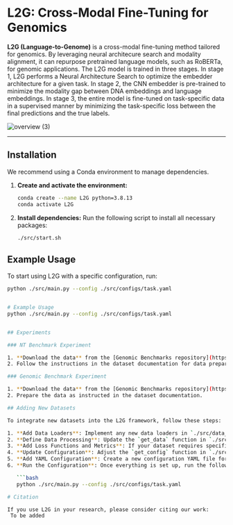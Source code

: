 # L2G: Cross-Modal Fine-Tuning for Genomics
**L2G (Language-to-Genome)** is a cross-modal fine-tuning method tailored for genomics. By leveraging neural architecure search and modality alignment, it can repurpose pretrained language models, such as RoBERTa, for genomic applications. The L2G model is trained
in three stages. In stage 1, L2G performs a Neural Architecture Search to optimize the embedder architecture for a given task. In stage 2, the CNN embedder is pre-trained to minimize the modality gap between DNA embeddings and language embeddings. In stage 3, the entire model is fine-tuned on task-specific data in a supervised manner by minimizing the task-specific loss between the final predictions and the true labels.

![overview (3)](https://github.com/user-attachments/assets/a28e4acf-dd07-490b-a1e2-8f06fd2b19df)

---

## Installation
We recommend using a Conda environment to manage dependencies.

1. **Create and activate the environment:**
    ```bash
    conda create --name L2G python=3.8.13
    conda activate L2G
    ```

2. **Install dependencies:**
   Run the following script to install all necessary packages:
   ```bash
   ./src/start.sh


## Example Usage

To start using L2G with a specific configuration, run:

```bash
python ./src/main.py --config ./src/configs/task.yaml


# Example Usage
python ./src/main.py --config ./src/configs/task.yaml


## Experiments

### NT Benchmark Experiment

1. **Download the data** from the [Genomic Benchmarks repository](https://github.com/ML-Bioinfo-CEITEC/genomic_benchmarks?tab=readme-ov-file).
2. Follow the instructions in the dataset documentation for data preparation and structure.

### Genomic Benchmark Experiment

1. **Download the data** from the [Genomic Benchmarks repository](https://github.com/ML-Bioinfo-CEITEC/genomic_benchmarks?tab=readme-ov-file).
2. Prepare the data as instructed in the dataset documentation.

## Adding New Datasets

To integrate new datasets into the L2G framework, follow these steps:

1. **Add Data Loaders**: Implement any new data loaders in `./src/data_loaders.py`.
2. **Define Data Processing**: Update the `get_data` function in `./src/task_configs.py` to handle the new dataset.
3. **Add Loss Functions and Metrics**: If your dataset requires specific loss functions or evaluation metrics, define them in `./src/utils.py` and add them to the `get_metric` function in `./src/task_configs.py`.
4. **Update Configuration**: Adjust the `get_config` function in `./src/task_configs.py` to incorporate the new dataset configuration.
5. **Add YAML Configuration**: Create a new configuration YAML file for the dataset and place it in `./src/configs`.
6. **Run the Configuration**: Once everything is set up, run the following command to test the new dataset:

   ```bash
   python ./src/main.py --config ./src/configs/task.yaml

# Citation

If you use L2G in your research, please consider citing our work:
 To be added
